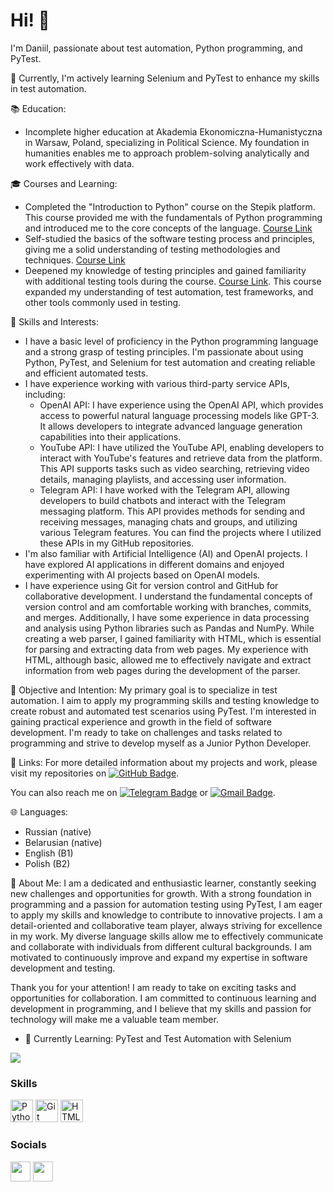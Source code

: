 # Hi! 👋

I'm Daniil, passionate about test automation, Python programming, and PyTest.

🌱 Currently, I'm actively learning Selenium and PyTest to enhance my skills in test automation.

📚 Education:
- Incomplete higher education at Akademia Ekonomiczna-Humanistyczna in Warsaw, Poland, specializing in Political Science. My foundation in humanities enables me to approach problem-solving analytically and work effectively with data.

🎓 Courses and Learning:
- Completed the "Introduction to Python" course on the Stepik platform. This course provided me with the fundamentals of Python programming and introduced me to the core concepts of the language. [Course Link](https://stepik.org/course/58852/syllabus)
- Self-studied the basics of the software testing process and principles, giving me a solid understanding of testing methodologies and techniques. [Course Link](https://stepik.org/course/118842/syllabus)
- Deepened my knowledge of testing principles and gained familiarity with additional testing tools during the course. [Course Link](https://drive.google.com/file/d/1lJdZUyk47gjta2JkSGPDtXsbZpnG4C0q/edit). This course expanded my understanding of test automation, test frameworks, and other tools commonly used in testing.

💼 Skills and Interests:
- I have a basic level of proficiency in the Python programming language and a strong grasp of testing principles. I'm passionate about using Python, PyTest, and Selenium for test automation and creating reliable and efficient automated tests.
- I have experience working with various third-party service APIs, including:
  - OpenAI API: I have experience using the OpenAI API, which provides access to powerful natural language processing models like GPT-3. It allows developers to integrate advanced language generation capabilities into their applications.
  - YouTube API: I have utilized the YouTube API, enabling developers to interact with YouTube's features and retrieve data from the platform. This API supports tasks such as video searching, retrieving video details, managing playlists, and accessing user information.
  - Telegram API: I have worked with the Telegram API, allowing developers to build chatbots and interact with the Telegram messaging platform. This API provides methods for sending and receiving messages, managing chats and groups, and utilizing various Telegram features. You can find the projects where I utilized these APIs in my GitHub repositories.
- I'm also familiar with Artificial Intelligence (AI) and OpenAI projects. I have explored AI applications in different domains and enjoyed experimenting with AI projects based on OpenAI models.
- I have experience using Git for version control and GitHub for collaborative development. I understand the fundamental concepts of version control and am comfortable working with branches, commits, and merges. Additionally, I have some experience in data processing and analysis using Python libraries such as Pandas and NumPy. While creating a web parser, I gained familiarity with HTML, which is essential for parsing and extracting data from web pages. My experience with HTML, although basic, allowed me to effectively navigate and extract information from web pages during the development of the parser.

🎯 Objective and Intention:
My primary goal is to specialize in test automation. I aim to apply my programming skills and testing knowledge to create robust and automated test scenarios using PyTest. I'm interested in gaining practical experience and growth in the field of software development. I'm ready to take on challenges and tasks related to programming and strive to develop myself as a Junior Python Developer.

🔗 Links:
For more detailed information about my projects and work, please visit my repositories on [![GitHub Badge](https://img.shields.io/badge/-Diesel78q-black?style=flat&logo=GitHub&logoColor=white)](https://github.com/Diesel78q?tab=repositories).

You can also reach me on [![Telegram Badge](https://img.shields.io/badge/-Boston22278-blue?style=flat&logo=Telegram&logoColor=white)](https://t.me/Boston22278) or [![Gmail Badge](https://img.shields.io/badge/-Gmail-red?style=flat&logo=Gmail&logoColor=white)](mailto:daniilgoncar7@gmail.com).

🌐 Languages:
- Russian (native)
- Belarusian (native)
- English (B1)
- Polish (B2)

👤 About Me:
I am a dedicated and enthusiastic learner, constantly seeking new challenges and opportunities for growth. With a strong foundation in programming and a passion for automation testing using PyTest, I am eager to apply my skills and knowledge to contribute to innovative projects. I am a detail-oriented and collaborative team player, always striving for excellence in my work. My diverse language skills allow me to effectively communicate and collaborate with individuals from different cultural backgrounds. I am motivated to continuously improve and expand my expertise in software development and testing.

Thank you for your attention! I am ready to take on exciting tasks and opportunities for collaboration. I am committed to continuous learning and development in programming, and I believe that my skills and passion for technology will make me a valuable team member.

* 🧠 Currently Learning: PyTest and Test Automation with Selenium


<a href="https://www.github.com/Diesel78q" target="_blank" rel="noreferrer"><img
src="https://img.shields.io/github/followers/Diesel78q?logo=github&style=for-the-badge&color=0891b2&labelColor=1c1917" /></a>

### Skills

<p align="left">
  <a href="https://www.python.org/" target="_blank" rel="noreferrer"><img src="https://raw.githubusercontent.com/danielcranney/readme-generator/main/public/icons/skills/python-colored.svg" width="36" height="36" alt="Python" /></a>
  <a href="https://git-scm.com/" target="_blank" rel="noreferrer"><img src="https://raw.githubusercontent.com/danielcranney/readme-generator/main/public/icons/skills/git-colored.svg" width="36" height="36" alt="Git" /></a>
  <a href="https://developer.mozilla.org/en-US/docs/Glossary/HTML5" target="_blank" rel="noreferrer"><img src="https://raw.githubusercontent.com/danielcranney/readme-generator/main/public/icons/skills/html5-colored.svg" width="36" height="36" alt="HTML5" /></a>
</p>

### Socials

<p align="left">
  <a href="https://discord.com/users/diesel78q#2517" target="_blank" rel="noreferrer"><img src="https://raw.githubusercontent.com/danielcranney/readme-generator/main/public/icons/socials/discord.svg" width="32" height="32" /></a>
  <a href="https://www.github.com/Diesel78q" target="_blank" rel="noreferrer"><img src="https://raw.githubusercontent.com/danielcranney/readme-generator/main/public/icons/socials/github.svg" width="32" height="32" /></a>
</p>


